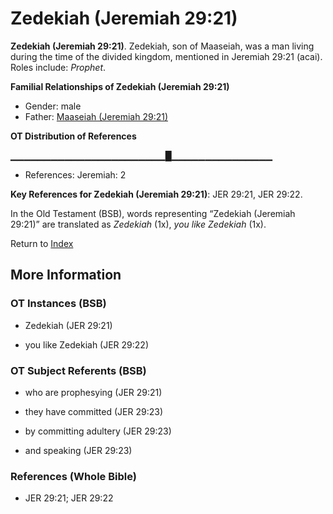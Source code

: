 # Zedekiah (Jeremiah 29:21)
**Zedekiah (Jeremiah 29:21)**. 
Zedekiah, son of Maaseiah, was a man living during the time of the divided kingdom, mentioned in Jeremiah 29:21 (acai). 
Roles include: 
_Prophet_. 




**Familial Relationships of Zedekiah (Jeremiah 29:21)**


* Gender: male
* Father: [Maaseiah (Jeremiah 29:21)](Maaseiah.19.md)


**OT Distribution of References**

▁▁▁▁▁▁▁▁▁▁▁▁▁▁▁▁▁▁▁▁▁▁▁█▁▁▁▁▁▁▁▁▁▁▁▁▁▁▁
* References: Jeremiah: 2



**Key References for Zedekiah (Jeremiah 29:21)**: 
JER 29:21, JER 29:22. 


In the Old Testament (BSB), words representing “Zedekiah (Jeremiah 29:21)” are translated as 
*Zedekiah* (1x), *you like Zedekiah* (1x). 




Return to [Index](00-Index.md)

## More Information

### OT Instances (BSB)

* Zedekiah (JER 29:21)

* you like Zedekiah (JER 29:22)



### OT Subject Referents (BSB)

* who are prophesying (JER 29:21)

* they have committed (JER 29:23)

* by committing adultery (JER 29:23)

* and speaking (JER 29:23)



### References (Whole Bible)

* JER 29:21; JER 29:22



